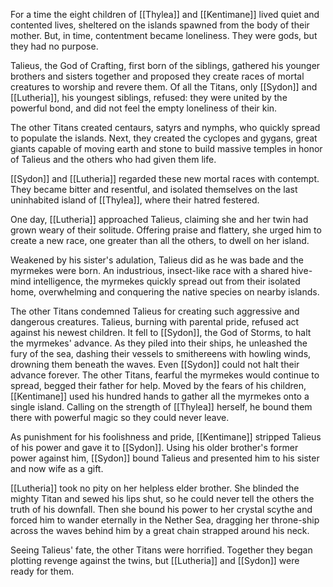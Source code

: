 For a time the eight children of [[Thylea]] and [[Kentimane]] lived quiet and contented lives, sheltered on the islands spawned from the body of their mother. But, in time, contentment became loneliness. They were gods, but they had no purpose.

Talieus, the God of Crafting, first born of the siblings, gathered his younger brothers and sisters together and proposed they create races of mortal creatures to worship and revere them. Of all the Titans, only [[Sydon]] and [[Lutheria]], his youngest siblings, refused: they were united by the powerful bond, and did not feel the empty loneliness of their kin.

The other Titans created centaurs, satyrs and nymphs, who quickly spread to populate the islands. Next, they created the cyclopes and gygans, great giants capable of moving earth and stone to build massive temples in honor of Talieus and the others who had given them life.

[[Sydon]] and [[Lutheria]] regarded these new mortal races with contempt. They became bitter and resentful, and isolated themselves on the last uninhabited island of [[Thylea]], where their hatred festered.

One day, [[Lutheria]] approached Talieus, claiming she and her twin had grown weary of their solitude. Offering praise and flattery, she urged him to create a new race, one greater than all the others, to dwell on her island.

Weakened by his sister's adulation, Talieus did as he was bade and the myrmekes were born. An industrious, insect-like race with a shared hive-mind intelligence, the myrmekes quickly spread out from their isolated home, overwhelming and conquering the native species on nearby islands.

The other Titans condemned Talieus for creating such aggressive and dangerous creatures. Talieus, burning with parental pride, refused act against his newest children. It fell to [[Sydon]], the God of Storms, to halt the myrmekes' advance. As they piled into their ships, he unleashed the fury of the sea, dashing their vessels to smithereens with howling winds, drowning them beneath the waves. Even [[Sydon]] could not halt their advance forever. The other Titans, fearful the myrmekes would continue to spread, begged their father for help. Moved by the fears of his children, [[Kentimane]] used his hundred hands to gather all the myrmekes onto a single island. Calling on the strength of [[Thylea]] herself, he bound them there with powerful magic so they could never leave.

As punishment for his foolishness and pride, [[Kentimane]] stripped Talieus of his power and gave it to [[Sydon]]. Using his older brother's former power against him, [[Sydon]] bound Talieus and presented him to his sister and now wife as a gift.

[[Lutheria]] took no pity on her helpless elder brother. She blinded the mighty Titan and sewed his lips shut, so he could never tell the others the truth of his downfall. Then she bound his power to her crystal scythe and forced him to wander eternally in the Nether Sea, dragging her throne-ship across the waves behind him by a great chain strapped around his neck.

Seeing Talieus' fate, the other Titans were horrified. Together they began plotting revenge against the twins, but [[Lutheria]] and [[Sydon]] were ready for them.